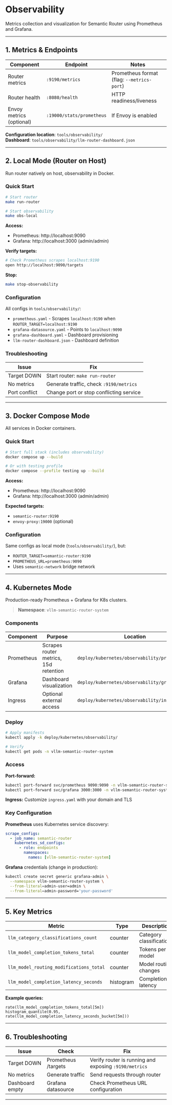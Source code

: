 # Observability

Metrics collection and visualization for Semantic Router using Prometheus and Grafana.

---

## 1. Metrics & Endpoints

| Component                | Endpoint                  | Notes                                      |
| ------------------------ | ------------------------- | ------------------------------------------ |
| Router metrics           | `:9190/metrics`           | Prometheus format (flag: `--metrics-port`) |
| Router health            | `:8080/health`            | HTTP readiness/liveness                    |
| Envoy metrics (optional) | `:19000/stats/prometheus` | If Envoy is enabled                        |

**Configuration location**: `tools/observability/`  
**Dashboard**: `tools/observability/llm-router-dashboard.json`

---

## 2. Local Mode (Router on Host)

Run router natively on host, observability in Docker.

### Quick Start

```bash
# Start router
make run-router

# Start observability
make obs-local
```

**Access:**

- Prometheus: http://localhost:9090
- Grafana: http://localhost:3000 (admin/admin)

**Verify targets:**

```bash
# Check Prometheus scrapes localhost:9190
open http://localhost:9090/targets
```

**Stop:**

```bash
make stop-observability
```

### Configuration

All configs in `tools/observability/`:

- `prometheus.yaml` - Scrapes `localhost:9190` when `ROUTER_TARGET=localhost:9190`
- `grafana-datasource.yaml` - Points to `localhost:9090`
- `grafana-dashboard.yaml` - Dashboard provisioning
- `llm-router-dashboard.json` - Dashboard definition

### Troubleshooting

| Issue         | Fix                                     |
| ------------- | --------------------------------------- |
| Target DOWN   | Start router: `make run-router`         |
| No metrics    | Generate traffic, check `:9190/metrics` |
| Port conflict | Change port or stop conflicting service |

---

## 3. Docker Compose Mode

All services in Docker containers.

### Quick Start

```bash
# Start full stack (includes observability)
docker compose up --build

# Or with testing profile
docker compose --profile testing up --build
```

**Access:**

- Prometheus: http://localhost:9090
- Grafana: http://localhost:3000 (admin/admin)

**Expected targets:**

- `semantic-router:9190`
- `envoy-proxy:19000` (optional)

### Configuration

Same configs as local mode (`tools/observability/`), but:

- `ROUTER_TARGET=semantic-router:9190`
- `PROMETHEUS_URL=prometheus:9090`
- Uses `semantic-network` bridge network

---

## 4. Kubernetes Mode

Production-ready Prometheus + Grafana for K8s clusters.

> **Namespace**: `vllm-semantic-router-system`

### Components

| Component  | Purpose                               | Location                                       |
| ---------- | ------------------------------------- | ---------------------------------------------- |
| Prometheus | Scrapes router metrics, 15d retention | `deploy/kubernetes/observability/prometheus/`  |
| Grafana    | Dashboard visualization               | `deploy/kubernetes/observability/grafana/`     |
| Ingress    | Optional external access              | `deploy/kubernetes/observability/ingress.yaml` |

### Deploy

```bash
# Apply manifests
kubectl apply -k deploy/kubernetes/observability/

# Verify
kubectl get pods -n vllm-semantic-router-system
```

### Access

**Port-forward:**

```bash
kubectl port-forward svc/prometheus 9090:9090 -n vllm-semantic-router-system
kubectl port-forward svc/grafana 3000:3000 -n vllm-semantic-router-system
```

**Ingress:** Customize `ingress.yaml` with your domain and TLS

### Key Configuration

**Prometheus** uses Kubernetes service discovery:

```yaml
scrape_configs:
  - job_name: semantic-router
    kubernetes_sd_configs:
      - role: endpoints
        namespaces:
          names: [vllm-semantic-router-system]
```

**Grafana** credentials (change in production):

```bash
kubectl create secret generic grafana-admin \
  --namespace vllm-semantic-router-system \
  --from-literal=admin-user=admin \
  --from-literal=admin-password='your-password'
```

---

## 5. Key Metrics

| Metric                                  | Type      | Description              |
| --------------------------------------- | --------- | ------------------------ |
| `llm_category_classifications_count`    | counter   | Category classifications |
| `llm_model_completion_tokens_total`     | counter   | Tokens per model         |
| `llm_model_routing_modifications_total` | counter   | Model routing changes    |
| `llm_model_completion_latency_seconds`  | histogram | Completion latency       |

**Example queries:**

```promql
rate(llm_model_completion_tokens_total[5m])
histogram_quantile(0.95, rate(llm_model_completion_latency_seconds_bucket[5m]))
```

---

## 6. Troubleshooting

| Issue           | Check               | Fix                                                   |
| --------------- | ------------------- | ----------------------------------------------------- |
| Target DOWN     | Prometheus /targets | Verify router is running and exposing `:9190/metrics` |
| No metrics      | Generate traffic    | Send requests through router                          |
| Dashboard empty | Grafana datasource  | Check Prometheus URL configuration                    |

---
